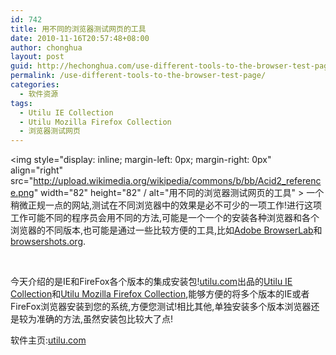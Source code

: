 ```yaml
---
id: 742
title: 用不同的浏览器测试网页的工具
date: 2010-11-16T20:57:48+08:00
author: chonghua
layout: post
guid: http://hechonghua.com/use-different-tools-to-the-browser-test-page/
permalink: /use-different-tools-to-the-browser-test-page/
categories:
  - 软件资源
tags:
  - Utilu IE Collection
  - Utilu Mozilla Firefox Collection
  - 浏览器测试网页
---
```

<img style="display: inline; margin-left: 0px; margin-right: 0px" align="right" src="http://upload.wikimedia.org/wikipedia/commons/b/bb/Acid2_reference.png" width="82" height="82" / alt="用不同的浏览器测试网页的工具" > 一个稍微正规一点的网站,测试在不同浏览器中的效果是必不可少的一项工作!进行这项工作可能不同的程序员会用不同的方法,可能是一个一个的安装各种浏览器和各个浏览器的不同版本,也可能是通过一些比较方便的工具,比如<a href="https://browserlab.adobe.com/en-us/index.html" target="_blank">Adobe BrowserLab</a>和<a title="http://browsershots.org/" href="http://browsershots.org/" target="_blank">browsershots.org</a>.

&#160;

今天介绍的是IE和FireFox各个版本的集成安装包!<a href="http://utilu.com" target="_blank">utilu.com</a>出品的<a href="http://utilu.com/IECollection/" target="_blank">Utilu IE Collection</a>和<a href="http://utilu.com/UtiluMFC/" target="_blank">Utilu Mozilla Firefox Collection</a>,能够方便的将多个版本的IE或者FireFox浏览器安装到您的系统,方便您测试!相比其他,单独安装多个版本浏览器还是较为准确的方法,虽然安装包比较大了点!

软件主页:<a href="http://utilu.com/" target="_blank">utilu.com</a>